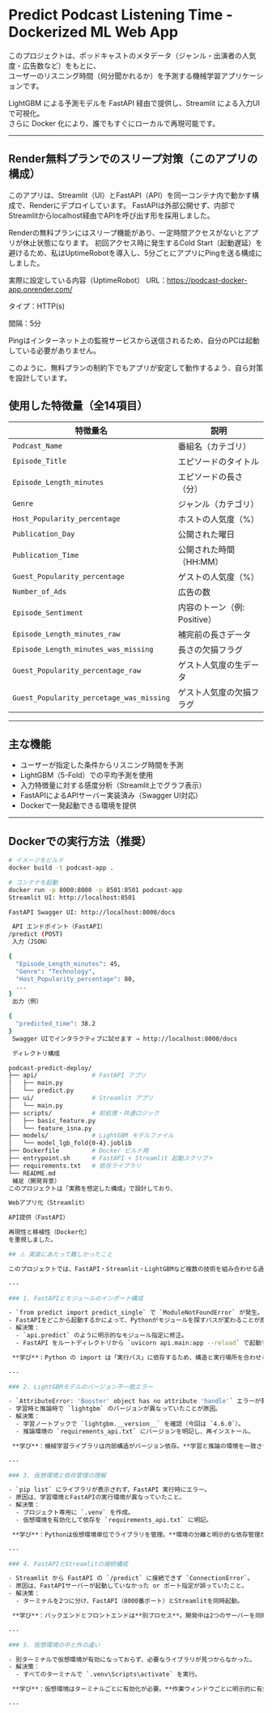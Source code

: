 #  Predict Podcast Listening Time - Dockerized ML Web App

このプロジェクトは、ポッドキャストのメタデータ（ジャンル・出演者の人気度・広告数など）をもとに、  
ユーザーのリスニング時間（何分聞かれるか）を予測する機械学習アプリケーションです。

LightGBM による予測モデルを FastAPI 経由で提供し、Streamlit による入力UIで可視化。  
さらに Docker 化により、誰でもすぐにローカルで再現可能です。

---

## Render無料プランでのスリープ対策（このアプリの構成）
このアプリは、Streamlit（UI）とFastAPI（API）を同一コンテナ内で動かす構成で、Renderにデプロイしています。
FastAPIは外部公開せず、内部でStreamlitからlocalhost経由でAPIを呼び出す形を採用しました。

Renderの無料プランにはスリープ機能があり、一定時間アクセスがないとアプリが休止状態になります。
初回アクセス時に発生するCold Start（起動遅延）を避けるため、私はUptimeRobotを導入し、5分ごとにアプリにPingを送る構成にしました。

 実際に設定している内容（UptimeRobot）
URL：https://podcast-docker-app.onrender.com/

タイプ：HTTP(s)

間隔：5分

Pingはインターネット上の監視サービスから送信されるため、自分のPCは起動している必要がありません。

このように、無料プランの制約下でもアプリが安定して動作するよう、自ら対策を設計しています。



##  使用した特徴量（全14項目）

| 特徴量名 | 説明 |
|----------|------|
| `Podcast_Name` | 番組名（カテゴリ） |
| `Episode_Title` | エピソードのタイトル |
| `Episode_Length_minutes` | エピソードの長さ（分） |
| `Genre` | ジャンル（カテゴリ） |
| `Host_Popularity_percentage` | ホストの人気度（%） |
| `Publication_Day` | 公開された曜日 |
| `Publication_Time` | 公開された時間（HH:MM） |
| `Guest_Popularity_percentage` | ゲストの人気度（%） |
| `Number_of_Ads` | 広告の数 |
| `Episode_Sentiment` | 内容のトーン（例: Positive） |
| `Episode_Length_minutes_raw` | 補完前の長さデータ |
| `Episode_Length_minutes_was_missing` | 長さの欠損フラグ |
| `Guest_Popularity_percentage_raw` | ゲスト人気度の生データ |
| `Guest_Popularity_percetage_was_missing` | ゲスト人気度の欠損フラグ |

---

##  主な機能

- ユーザーが指定した条件からリスニング時間を予測
- LightGBM（5-Fold）での平均予測を使用
- 入力特徴量に対する感度分析（Streamlit上でグラフ表示）
- FastAPIによるAPIサーバー実装済み（Swagger UI対応）
- Dockerで一発起動できる環境を提供

---

##  Dockerでの実行方法（推奨）

```bash
# イメージをビルド
docker build -t podcast-app .

# コンテナを起動
docker run -p 8000:8000 -p 8501:8501 podcast-app
Streamlit UI: http://localhost:8501

FastAPI Swagger UI: http://localhost:8000/docs

 API エンドポイント（FastAPI）
/predict (POST)
 入力（JSON）

{
  "Episode_Length_minutes": 45,
  "Genre": "Technology",
  "Host_Popularity_percentage": 80,
  ...
}
 出力（例）

{
  "predicted_time": 38.2
}
 Swagger UIでインタラクティブに試せます → http://localhost:8000/docs

 ディレクトリ構成

podcast-predict-deploy/
├── api/               # FastAPI アプリ
│   ├── main.py
│   └── predict.py
├── ui/                # Streamlit アプリ
│   └── main.py
├── scripts/           # 前処理・共通ロジック
│   ├── basic_feature.py
│   └── feature_isna.py
├── models/            # LightGBM モデルファイル
│   └── model_lgb_fold{0-4}.joblib
├── Dockerfile         # Docker ビルド用
├── entrypoint.sh      # FastAPI + Streamlit 起動スクリプト
├── requirements.txt   # 依存ライブラリ
└── README.md
 補足（開発背景）
このプロジェクトは「実務を想定した構成」で設計しており、

Webアプリ化（Streamlit）

API提供（FastAPI）

再現性と移植性（Docker化）
を重視しました。

## ⚠️ 実装にあたって難しかったこと

このプロジェクトでは、FastAPI・Streamlit・LightGBMなど複数の技術を組み合わせる過程で、以下の点が特に難しかった・工夫が必要だったポイントです。

---

### 1. FastAPIとモジュールのインポート構成

- `from predict import predict_single` で `ModuleNotFoundError` が発生。
- FastAPIをどこから起動するかによって、Pythonがモジュールを探すパスが変わることが原因。
- 解決策：
  - `api.predict` のように明示的なモジュール指定に修正。
  - FastAPI をルートディレクトリから `uvicorn api.main:app --reload` で起動するよう統一。

 **学び**：Python の import は「実行パス」に依存するため、構造と実行場所を合わせる必要がある。

---

### 2. LightGBMモデルのバージョン不一致エラー

- `AttributeError: 'Booster' object has no attribute 'handle'` エラーが発生。
- 学習時と推論時で `lightgbm` のバージョンが異なっていたことが原因。
- 解決策：
  - 学習ノートブックで `lightgbm.__version__` を確認（今回は `4.6.0`）。
  - 推論環境の `requirements_api.txt` にバージョンを明記し、再インストール。

 **学び**：機械学習ライブラリは内部構造がバージョン依存。**学習と推論の環境を一致させることが重要**。

---

### 3. 仮想環境と依存管理の理解

- `pip list` にライブラリが表示されず、FastAPI 実行時にエラー。
- 原因は、学習環境とFastAPIの実行環境が異なっていたこと。
- 解決策：
  - プロジェクト専用に `.venv` を作成。
  - 仮想環境を有効化して依存を `requirements_api.txt` に明記。

 **学び**：Pythonは仮想環境単位でライブラリを管理。**環境の分離と明示的な依存管理が再現性の鍵**。

---

### 4. FastAPIとStreamlitの接続構成

- Streamlit から FastAPI の `/predict` に接続できず `ConnectionError`。
- 原因は、FastAPIサーバーが起動していなかった or ポート指定が誤っていたこと。
- 解決策：
  - ターミナルを2つに分け、FastAPI（8000番ポート）とStreamlitを同時起動。

 **学び**：バックエンドとフロントエンドは**別プロセス**。開発中は2つのサーバーを同時に管理する必要がある。

---

### 5. 仮想環境の中と外の違い

- 別ターミナルで仮想環境が有効になっておらず、必要なライブラリが見つからなかった。
- 解決策：
  - すべてのターミナルで `.venv\Scripts\activate` を実行。

 **学び**：仮想環境はターミナルごとに有効化が必要。**作業ウィンドウごとに明示的に有効化する癖をつけるべき**。

---

